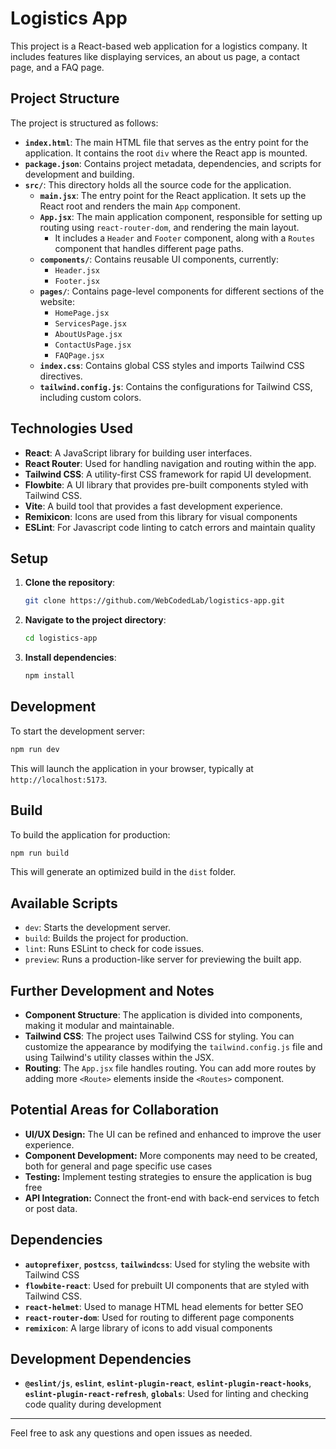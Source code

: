 # Logistics App

This project is a React-based web application for a logistics company. It includes features like displaying services, an about us page, a contact page, and a FAQ page.

## Project Structure

The project is structured as follows:

-   **`index.html`**: The main HTML file that serves as the entry point for the application. It contains the root `div` where the React app is mounted.
-   **`package.json`**:  Contains project metadata, dependencies, and scripts for development and building.
-   **`src/`**: This directory holds all the source code for the application.
    -   **`main.jsx`**: The entry point for the React application. It sets up the React root and renders the main `App` component.
    -   **`App.jsx`**: The main application component, responsible for setting up routing using `react-router-dom`, and rendering the main layout.
        -   It includes a `Header` and `Footer` component, along with a `Routes` component that handles different page paths.
    -   **`components/`**: Contains reusable UI components, currently:
        -   `Header.jsx`
        -   `Footer.jsx`
    -   **`pages/`**:  Contains page-level components for different sections of the website:
        -   `HomePage.jsx`
        -   `ServicesPage.jsx`
        -   `AboutUsPage.jsx`
        -   `ContactUsPage.jsx`
        -    `FAQPage.jsx`
    -   **`index.css`**: Contains global CSS styles and imports Tailwind CSS directives.
    -    **`tailwind.config.js`**: Contains the configurations for Tailwind CSS, including custom colors.

## Technologies Used

-   **React**:  A JavaScript library for building user interfaces.
-   **React Router**: Used for handling navigation and routing within the app.
-   **Tailwind CSS**: A utility-first CSS framework for rapid UI development.
-   **Flowbite**: A UI library that provides pre-built components styled with Tailwind CSS.
-   **Vite**: A build tool that provides a fast development experience.
-   **Remixicon**: Icons are used from this library for visual components
-   **ESLint**: For Javascript code linting to catch errors and maintain quality

## Setup

1.  **Clone the repository**:
    ```bash
    git clone https://github.com/WebCodedLab/logistics-app.git
    ```
2.  **Navigate to the project directory**:
    ```bash
    cd logistics-app
    ```
3.  **Install dependencies**:
    ```bash
    npm install
    ```

## Development

To start the development server:

```bash
npm run dev
```

This will launch the application in your browser, typically at `http://localhost:5173`.

## Build

To build the application for production:

```bash
npm run build
```

This will generate an optimized build in the `dist` folder.

## Available Scripts

-   `dev`: Starts the development server.
-   `build`: Builds the project for production.
-   `lint`: Runs ESLint to check for code issues.
-   `preview`: Runs a production-like server for previewing the built app.

## Further Development and Notes
-   **Component Structure**:  The application is divided into components, making it modular and maintainable.
-   **Tailwind CSS**: The project uses Tailwind CSS for styling. You can customize the appearance by modifying the `tailwind.config.js` file and using Tailwind's utility classes within the JSX.
-   **Routing**: The `App.jsx` file handles routing.  You can add more routes by adding more `<Route>` elements inside the `<Routes>` component.

## Potential Areas for Collaboration

-   **UI/UX Design:** The UI can be refined and enhanced to improve the user experience.
-   **Component Development:** More components may need to be created, both for general and page specific use cases
-   **Testing:** Implement testing strategies to ensure the application is bug free
-   **API Integration:** Connect the front-end with back-end services to fetch or post data.

## Dependencies
-   **`autoprefixer`**, **`postcss`**, **`tailwindcss`**: Used for styling the website with Tailwind CSS
-   **`flowbite-react`**: Used for prebuilt UI components that are styled with Tailwind CSS.
-   **`react-helmet`**: Used to manage HTML head elements for better SEO
-   **`react-router-dom`**: Used for routing to different page components
-   **`remixicon`**:  A large library of icons to add visual components

##  Development Dependencies
- **`@eslint/js`**, **`eslint`**, **`eslint-plugin-react`**, **`eslint-plugin-react-hooks`**, **`eslint-plugin-react-refresh`**, **`globals`**: Used for linting and checking code quality during development

---
Feel free to ask any questions and open issues as needed.